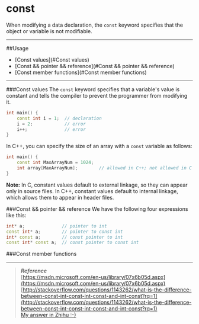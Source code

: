const
=====
  When modifying a data declaration, the `const` keyword specifies that the object or variable is not modifiable.
___
##Usage
* [Const values](#Const values)
* [Const && pointer && reference](#Const && pointer && reference)
* [Const member functions](#Const member functions)

___
###Const values
  The `const` keyword specifies that a variable's value is constant and tells the compiler to prevent the programmer from modifying it.<br>
```c++
int main() {
    const int i = 1;  // declaration
    i = 2;            // error
    i++;              // error
}
```
   In C++, you can specify the size of an array with a `const` variable as follows:<br>
```c++
int main() {
    const int MaxArrayNum = 1024;
    int array[MaxArrayNum];        // allowed in C++; not allowed in C  
}
```
  **Note:** In C, constant values default to external linkage, so they can appear only in source files. In C++, constant values default to internal linkage, which allows them to appear in header files.<br>
  
###Const && pointer && reference
  We have the following four expressions like this:
```c++
int* a;              // pointer to int
const int* a;        // pointer to const int
int* const a;        // const pointer to int
const int* const a;  // const pointer to const int
```

###Const member functions

___
>***Reference***<br>
[https://msdn.microsoft.com/en-us/library/07x6b05d.aspx](https://msdn.microsoft.com/en-us/library/07x6b05d.aspx)<br>
[http://stackoverflow.com/questions/1143262/what-is-the-difference-between-const-int-const-int-const-and-int-const?rq=1](http://stackoverflow.com/questions/1143262/what-is-the-difference-between-const-int-const-int-const-and-int-const?rq=1)<br>
[My answer in Zhihu :-)](https://www.zhihu.com/question/52468516/answer/130657574)
